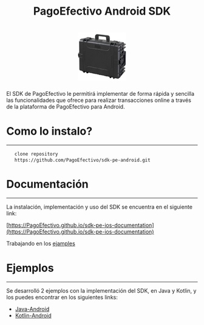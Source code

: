 <h1 align="center">PagoEfectivo Android SDK </h1>

<h1 align="center">
  <a href="https://github.com/PagoEfectivo">
    <img src="assets/demo.jpg" alt="Orbis Mobile Developers" width="25%"></a>
  </a>
</h1>

El SDK de PagoEfectivo le permitirá implementar de forma rápida y sencilla las funcionalidades que ofrece para realizar transacciones online a través de la plataforma de PagoEfectivo para Android.

  # Como lo instalo?
  ---

       clone repository
       https://github.com/PagoEfectivo/sdk-pe-android.git
        
  # Documentación
  ---
  La instalación, implementación y uso del SDK se encuentra en el siguiente link:
  
  [https://PagoEfectivo.github.io/sdk-pe-ios-documentation](https://PagoEfectivo.github.io/sdk-pe-ios-documentation)
 
 
  Trabajando en los [ejamples](https://github.com/PagoEfectivo/sdk-pe-android-kotlin-example.git)
 
  # Ejemplos
  ---
  Se desarrolló 2 ejemplos con la implementación del SDK, en Java y Kotlin, y los puedes encontrar en los siguientes links:
  - [Java-Android](https://github.com/PagoEfectivo/sdk-pe-android-java-example.git)
  - [Kotlin-Android](https://github.com/PagoEfectivo/sdk-pe-android-kotlin-example.git)
 
